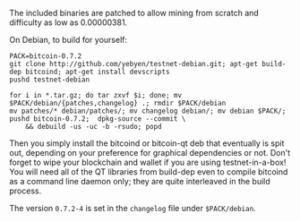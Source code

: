 The included binaries are patched to allow mining from scratch and difficulty
as low as 0.00000381.

On Debian, to build for yourself:

```
PACK=bitcoin-0.7.2
git clone http://github.com/yebyen/testnet-debian.git; apt-get build-dep bitcoind; apt-get install devscripts
pushd testnet-debian

for i in *.tar.gz; do tar zxvf $i; done; mv $PACK/debian/{patches,changelog} .; rmdir $PACK/debian
mv patches/* debian/patches/; mv changelog debian/; mv debian $PACK/; pushd bitcoin-0.7.2;  dpkg-source --commit \
    && debuild -us -uc -b -rsudo; popd
```

Then you simply install the bitcoind or bitcoin-qt deb that eventually is spit
out, depending on your preference for graphical dependencies or not.  Don't
forget to wipe your blockchain and wallet if you are using testnet-in-a-box!
You will need all of the QT libraries from build-dep even to compile bitcoind
as a command line daemon only; they are quite interleaved in the build process.

The version `0.7.2-4` is set in the `changelog` file under `$PACK/debian`.
